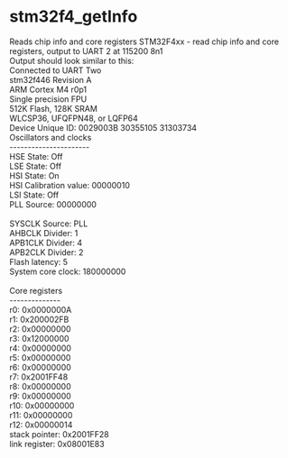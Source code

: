 # stm32f4_getInfo
Reads chip info and core registers
STM32F4xx - read chip info and core registers, output to UART 2 at 115200 8n1<br>
Output should look similar to this:<br>
Connected to UART Two<br>
stm32f446  Revision A<br>
ARM Cortex M4 r0p1<br>
Single precision FPU<br>
512K Flash, 128K SRAM<br>
WLCSP36, UFQFPN48, or LQFP64<br>
Device Unique ID: 0029003B 30355105 31303734<br>
Oscillators and clocks<br>
----------------------<br>
            HSE State: Off<br>
            LSE State: Off<br>
            HSI State: On<br>
HSI Calibration value: 00000010<br>
            LSI State: Off<br>
           PLL Source: 00000000<br>
<br>
        SYSCLK Source: PLL<br>
       AHBCLK Divider: 1<br>
      APB1CLK Divider: 4<br>
      APB2CLK Divider: 2<br>
        Flash latency: 5<br>
    System core clock: 180000000<br>
<br>
Core registers<br>
--------------<br>
           r0: 0x0000000A<br>
           r1: 0x200002FB<br>
           r2: 0x00000000<br>
           r3: 0x12000000<br>
           r4: 0x00000000<br>
           r5: 0x00000000<br>
           r6: 0x00000000<br>
           r7: 0x2001FF48<br>
           r8: 0x00000000<br>
           r9: 0x00000000<br>
          r10: 0x00000000<br>
          r11: 0x00000000<br>
          r12: 0x00000014<br>
stack pointer: 0x2001FF28<br>
link register: 0x08001E83<br>
<br>
